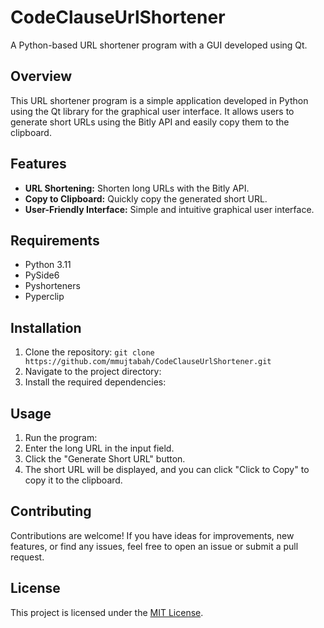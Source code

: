 # CodeClauseUrlShortener

A Python-based URL shortener program with a GUI developed using Qt.

## Overview

This URL shortener program is a simple application developed in Python using the Qt library for the graphical user interface. It allows users to generate short URLs using the Bitly API and easily copy them to the clipboard.

## Features

- **URL Shortening:** Shorten long URLs with the Bitly API.
- **Copy to Clipboard:** Quickly copy the generated short URL.
- **User-Friendly Interface:** Simple and intuitive graphical user interface.

## Requirements

- Python 3.11
- PySide6
- Pyshorteners
- Pyperclip

## Installation

1. Clone the repository: `git clone https://github.com/mmujtabah/CodeClauseUrlShortener.git`
2. Navigate to the project directory:
3. Install the required dependencies:

## Usage

1. Run the program:
2. Enter the long URL in the input field.
3. Click the "Generate Short URL" button.
4. The short URL will be displayed, and you can click "Click to Copy" to copy it to the clipboard.

## Contributing

Contributions are welcome! If you have ideas for improvements, new features, or find any issues, feel free to open an issue or submit a pull request.

## License

This project is licensed under the [MIT License](LICENSE).

